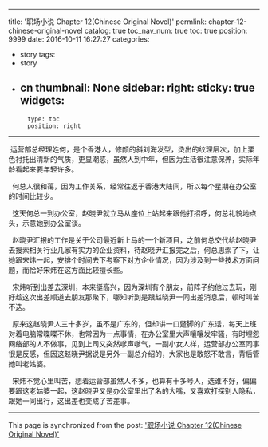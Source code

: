 
---
title: '职场小说 Chapter 12(Chinese Original Novel)'
permlink: chapter-12-chinese-original-novel
catalog: true
toc_nav_num: true
toc: true
position: 9999
date: 2016-10-11 16:27:27
categories:
- story
tags:
- story
- cn
thumbnail: None
sidebar:
    right:
        sticky: true
widgets:
    -
        type: toc
        position: right
---


<html>
<p>&nbsp;运营部总经理姓何，是个香港人，修颜的斜刘海发型，烫出的纹理层次，加上栗色衬托出清新的气质，更显潮感，虽然人到中年，但因为生活很注意保养，实际年龄看起来要年轻许多。</p>
<p>&nbsp;&nbsp;何总人很和蔼，因为工作关系，经常往返于香港大陆间，所以每个星期在办公室的时间比较少。</p>
<p>&nbsp;&nbsp;这天何总一到办公室，赵晓尹就立马从座位上站起来跟他打招呼，何总礼貌地点头，示意她到办公室谈。</p>
<p>&nbsp;&nbsp;赵晓尹汇报的工作是关于公司最近新上马的一个新项目，之前何总交代给赵晓尹去搜索相关行业几家有实力的企业资料，待赵晓尹汇报完之后，何总思索了下，让她跟宋炜一起，安排个时间去下考察下对方企业情况，因为涉及到一些技术方面问题，而恰好宋炜在这方面比较擅长些。</p>
<p>&nbsp;&nbsp;宋炜听到出差去深圳，本来挺高兴，因为深圳有个朋友，前阵子约他过去玩，刚好趁这次出差顺道去朋友那聚下，哪知听到是跟赵晓尹一同出差消息后，顿时叫苦不迭。</p>
<p>&nbsp;&nbsp;原来这赵晓尹人三十多岁，虽不是广东的，但却讲一口蹩脚的广东话，每天上班对着电脑常喋喋不休，也常因为一点事情，在办公室里大声嚷嚷发牢骚，有时埋怨网络部的人不做事，见到上司又突然嗲声嗲气，一副小女人样，运营部办公室同事很是反感，但因这赵晓尹据说是另外一副总介绍的，大家也是敢怒不敢言，背后管她叫老姑婆。</p>
<p>&nbsp;&nbsp;宋炜不觉心里叫苦，想着运营部虽然人不多，也算有十多号人，选谁不好，偏偏要跟这老姑婆一起，这赵晓尹又是办公室里出了名的大嘴，又喜欢打探别人隐私，跟她一同出行，这出差也变成了苦差事。</p>
</html>

- - -

This page is synchronized from the post: ['职场小说 Chapter 12(Chinese Original Novel)'](https://steemit.com/@rivalhw/chapter-12-chinese-original-novel)
